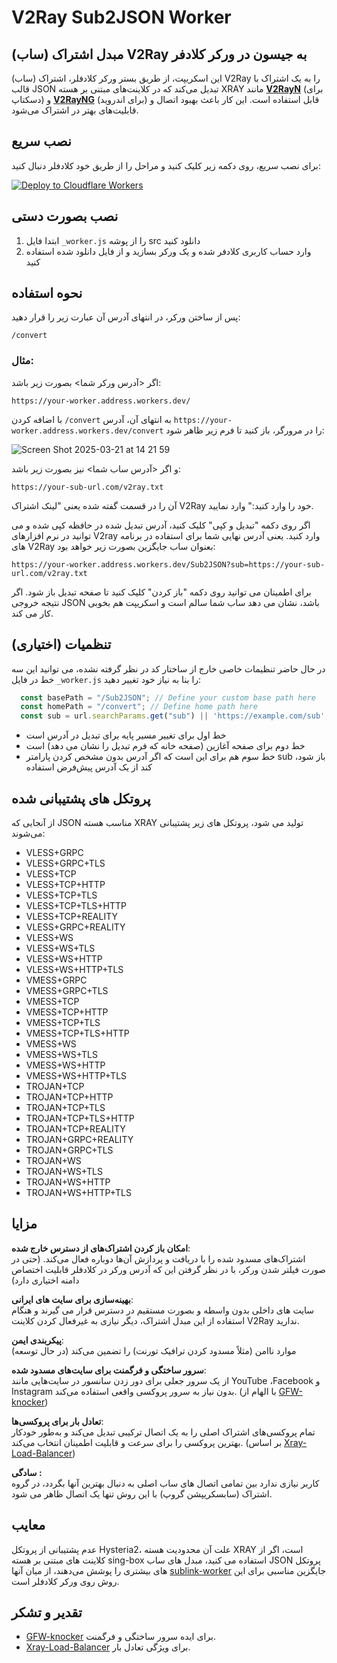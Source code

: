 # V2Ray Sub2JSON Worker

## مبدل اشتراک (ساب) V2Ray به جیسون در ورکر کلادفر

این اسکریپت، از طریق بستر ورکر کلادفلر، اشتراک‌ (ساب) V2Ray را به یک اشتراک با قالب JSON تبدیل می‌کند که در کلاینت‌های مبتنی بر هسته XRAY مانند **[V2RayN](https://github.com/2dust/v2rayN)** (برای دسکتاپ) و **[V2RayNG](https://github.com/2dust/v2rayNG)** (برای اندروید) قابل استفاده است. این کار باعث بهبود اتصال و قابلیت‌های بهتر در اشتراک می‌شود.

## نصب سریع

برای نصب سریع، روی دکمه زیر کلیک کنید و مراحل را از طریق خود کلادفلر دنبال کنید:

[![Deploy to Cloudflare Workers](https://deploy.workers.cloudflare.com/button)](https://deploy.workers.cloudflare.com/?url=https://github.com/mer30hamid/v2ray-sub2json-worker)
## نصب بصورت دستی

1. ابتدا فایل `_worker.js` را از پوشه src دانلود کنید
2. وارد حساب کاربری کلادفر شده و یک ورکر بسازید و از فایل دانلود شده استفاده کنید

## نحوه استفاده

پس از ساختن ورکر، در انتهای آدرس آن عبارت زیر را قرار دهید:
```
/convert
```

### مثال: 

اگر <آدرس ورکر شما> بصورت زیر باشد:

`https://your-worker.address.workers.dev/`


با اضافه کردن `/convert` به انتهای آن، آدرس `https://your-worker.address.workers.dev/convert` را در مرورگر، باز کنید تا فرم زیر ظاهر شود:


![Screen Shot 2025-03-21 at 14 21 59](https://github.com/user-attachments/assets/819f3862-d0be-41a0-a2f3-ebc36349b255)





و اگر <آدرس ساب شما> نیز بصورت زیر باشد:


`https://your-sub-url.com/v2ray.txt`

آن را در قسمت گفته شده یعنی "لینک اشتراک V2Ray خود را وارد کنید:" وارد نمایید.

اگر روی دکمه "تبدیل و کپی" کلیک کنید، آدرس تبدیل شده در حافظه کپی شده و می توانید در نرم افزارهای V2ray وارد کنید. یعنی آدرس نهایی شما برای استفاده در برنامه های V2Ray بعنوان ساب جایگزین بصورت زیر خواهد بود:


`https://your-worker.address.workers.dev/Sub2JSON?sub=https://your-sub-url.com/v2ray.txt`


برای اطمینان می توانید روی دکمه "باز کردن" کلیک کنید تا صفحه تبدیل باز شود. اگر نتیجه خروجی JSON باشد، نشان می دهد ساب شما سالم است و اسکریپت هم بخوبی کار می کند.


## تنظمیات (اختیاری)

در حال حاضر تنظیمات خاصی خارج از ساختار کد در نظر گرفته نشده، می توانید این سه خط در فایل `_worker.js` را بنا به نیاز خود تغییر دهید:

```javascript
  const basePath = "/Sub2JSON"; // Define your custom base path here
  const homePath = "/convert"; // Define home path here
  const sub = url.searchParams.get("sub") || 'https://example.com/sub'; // subscription URL
```

   - خط اول برای تغییر مسیر پایه برای تبدیل در آدرس است
   - خط دوم برای صفحه آغازین (صفحه خانه که فرم تبدیل را نشان می دهد) است
   - خط سوم هم برای این است که اگر آدرس بدون مشخص کردن پارامتر sub باز شود، از یک آدرس پیش‌فرض استفاده ‎‌کند

## پروتکل های پشتیبانی شده

از آنجایی که JSON مناسب هسته XRAY تولید می شود، پروتکل های زیر پشتیبانی می‌شوند:

- VLESS+GRPC
- VLESS+GRPC+TLS
- VLESS+TCP
- VLESS+TCP+HTTP
- VLESS+TCP+TLS
- VLESS+TCP+TLS+HTTP
- VLESS+TCP+REALITY
- VLESS+GRPC+REALITY
- VLESS+WS
- VLESS+WS+TLS
- VLESS+WS+HTTP
- VLESS+WS+HTTP+TLS
- VMESS+GRPC
- VMESS+GRPC+TLS
- VMESS+TCP
- VMESS+TCP+HTTP
- VMESS+TCP+TLS
- VMESS+TCP+TLS+HTTP
- VMESS+WS
- VMESS+WS+TLS
- VMESS+WS+HTTP
- VMESS+WS+HTTP+TLS
- TROJAN+TCP
- TROJAN+TCP+HTTP
- TROJAN+TCP+TLS
- TROJAN+TCP+TLS+HTTP
- TROJAN+TCP+REALITY
- TROJAN+GRPC+REALITY
- TROJAN+GRPC+TLS
- TROJAN+WS
- TROJAN+WS+TLS
- TROJAN+WS+HTTP
- TROJAN+WS+HTTP+TLS


## مزایا

**امکان باز کردن اشتراک‌های از دسترس خارج شده**:  
   اشتراک‌های مسدود شده را با دریافت و پردازش آن‌ها دوباره فعال می‌کند. (حتی در صورت فیلتر شدن ورکر، با در نظر گرفتن این که آدرس ورکر در کلادفلر قابلیت اختصاص دامنه اختیاری دارد)

**بهینه‌سازی برای سایت های ایرانی**:  
   سایت های داخلی بدون واسطه و بصورت مستقیم در دسترس قرار می گیرند و هنگام استفاده از این مبدل اشتراک، دیگر نیازی به غیرفعال کردن کلاینت V2Ray ندارید.

**پیکربندی ایمن**:  
   موارد ناامن (مثلاً مسدود کردن ترافیک تورنت) را تضمین می‌کند (در حال توسعه)

**سرور ساختگی و فرگمنت برای سایت‌های مسدود شده**:  
   از یک سرور جعلی برای دور زدن سانسور در سایت‌هایی مانند YouTube ،Facebook و Instagram بدون نیاز به سرور پروکسی واقعی استفاده می‌کند. (با الهام از [GFW-knocker](https://github.com/GFW-knocker/gfw_resist_HTTPS_proxy))

**تعادل بار برای پروکسی‌ها**:  
   تمام پروکسی‌های اشتراک اصلی را  به یک اتصال ترکیبی تبدیل می‌کند و به‌طور خودکار بهترین پروکسی را برای سرعت و قابلیت اطمینان انتخاب می‌کند. (بر اساس [Xray-Load-Balancer](https://github.com/Surfboardv2ray/Xray-Load-Balancer))

**سادگی :**  
   کاربر نیازی ندارد بین تمامی اتصال های ساب اصلی به دنبال بهترین آنها بگردد، در گروه اشتراک (سابسکریپشن گروپ) با این روش تنها یک اتصال ظاهر می شود.


## معایب
عدم پشتیبانی از پروتکل Hysteria2، علت آن محدودیت هسته XRAY است، اگر از کلاینت های مبتنی بر هسته sing-box استفاده می کنید، مبدل های ساب JSON پروتکل های بیشتری را پوشش می‌دهند، از میان آنها [sublink-worker](https://github.com/7Sageer/sublink-worker) جایگزین مناسبی برای این روش روی ورکر کلادفلر است.
## تقدیر و تشکر

- [GFW-knocker](https://github.com/GFW-knocker/gfw_resist_HTTPS_proxy) برای ایده سرور ساختگی و فرگمنت.
- [Xray-Load-Balancer](https://github.com/Surfboardv2ray/Xray-Load-Balancer) برای ویژگی تعادل بار.
